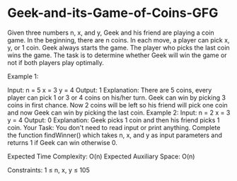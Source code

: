 # Geek-and-its-Game-of-Coins-GFG
Given three numbers n, x, and y, Geek and his friend are playing a coin game. In the beginning, there are n coins. In each move, a player can pick x, y, or 1 coin. Geek always starts the game. The player who picks the last coin wins the game. The task is to determine whether Geek will win the game or not if both players play optimally.

Example 1:

Input: 
n = 5
x = 3
y = 4
Output: 
1
Explanation:
There are 5 coins, every player can pick 1 or 3 or 4 coins on his/her turn. Geek can win by picking 3 coins in first chance. Now 2 coins will be left so his friend will pick one coin and now Geek can win by picking the last coin.
Example 2:
Input:
n = 2
x = 3
y = 4
Output:
0
Explanation: 
Geek picks 1 coin and then his friend picks 1 coin.
Your Task: 
You don't need to read input or print anything. Complete the function findWinner() which takes n, x, and y as input parameters and returns 1 if Geek can win otherwise 0.

Expected Time Complexity: O(n)
Expected Auxiliary Space: O(n)
 
Constraints:
1 ≤ n, x, y ≤ 105
